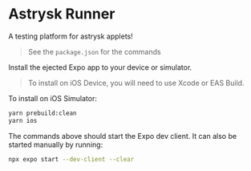 # Astrysk Runner

A testing platform for astrysk applets!

> See the `package.json` for the commands

Install the ejected Expo app to your device or simulator.

> To install on iOS Device, you will need to use Xcode or EAS Build.

To install on iOS Simulator:
```bash
yarn prebuild:clean
yarn ios
```

The commands above should start the Expo dev client. It can also be started manually by running:
```bash
npx expo start --dev-client --clear
```
